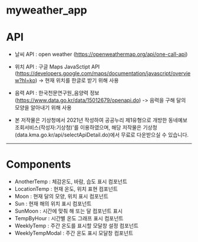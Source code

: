 # myweather_app


# API
- 날씨 API : open weather (https://openweathermap.org/api/one-call-api)
- 위치 API : 구글 Maps JavaSctipt API (https://developers.google.com/maps/documentation/javascript/overview?hl=ko) -> 현재 위치를 한글로 받기 위해 사용
- 음력 API : 한국천문연구원_음양력 정보 (https://www.data.go.kr/data/15012679/openapi.do) -> 음력을 구해 달의 모양을 알아내기 위해 사용

- 본 저작물은 기상청에서 2021년 작성하여 공공누리 제1유형으로 개방한 동네예보 조회서비스(작성자:기상청)'를 이용하였으며, 해당 저작물은 기상청(data.kma.go.kr/api/selectApiDetail.do)에서 무료로 다운받으실 수 있습니다.

---


# Components
- AnotherTemp : 체감온도, 바람, 습도 표시 컴포넌트
- LocationTemp : 현재 온도, 위치 표현 컴포넌트
- Moon : 현재 달의 모양, 위치 표시 컴포넌트
- Sun : 현재 해의 위치 표시 컴포넌트
- SunMoon : 시간에 맞춰 해 또는 달 컴포넌트 표시
- TempByHour : 시간별 온도 그래프 표시 컴포넌트
- WeeklyTemp : 주간 온도를 표시할 모달창 설정 컴포넌트
- WeeklyTempModal : 주간 온도 표시 모달창 컴포넌트
